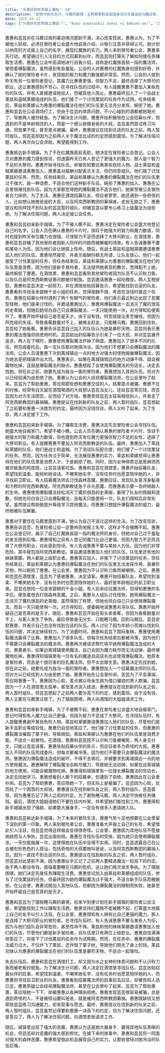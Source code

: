```yaml
---
title: "为美好的世界献上爆焰！ 10"
description: "初来乍到与生计，马厩的窘境：主角惠惠和芸芸因身无分文被迫在马厩过夜，对现状不满。初来乍到与生计，盛大的自我介绍：惠惠计划通过盛大的自我介绍来引人注目，以此获得冒险者的认可。初来乍到与生计，公会初探：惠惠和芸芸来到冒险者公会，希望通过接任务赚取生活费，并寻找同伴。公会登记与招募，冒险者卡片确认：惠惠在公会登记冒险者卡片，公会人员对其强大的魔力表示惊讶，但同时也提到了昨天有人登记了更强的魔力。公会登记与招募，寻找队伍：惠惠开始寻找队伍，但被告知要远离某些特定的人，因为他们可能会带来危险。公会登记与招募，战士与盗贼的邀请：莱兹和莱娜邀请惠惠加入他们的队伍，但惠惠对报酬的分配表示关注。公会登记与招募，初次任务：讨伐栗鼠：惠惠与莱兹和莱娜组队完成讨伐栗鼠的任务，但任务结束后，他们认为惠惠的爆裂魔法在他们的队伍里是浪费。酒馆的遭遇与困境，被炒鱿鱼：在酒馆，惠惠和芸芸目睹了其他冒险者被炒鱿鱼的场景。酒馆的遭遇与困境，芸芸的邀请：芸芸邀请惠惠一起吃饭，两人互相安慰，决定一起努力。酒馆的遭遇与困境，招募伙伴的尝试：惠惠和芸芸在酒馆张贴招募告示，希望能找到合适的队友。酒馆的遭遇与困境，寻找金发碧眼千金小姐的任务：惠惠看到寻找金发碧眼千金小姐的任务，考虑在没钱时接这个任务。与阿克西斯教徒组队，与阿克西斯教徒的相遇：惠惠与浑身黏液和污秽的阿克西斯教徒组队，准备讨伐恶魔型怪物。与阿克西斯教徒组队，爆裂魔法的威力：惠惠使用爆裂魔法一击消灭了魔抗很高的史莱姆，赢得了同伴的佩服。与阿克西斯教徒组队，爆裂魔法的限制：惠惠坦白自己只会爆裂魔法，且每天只能使用一次，这让同伴们感到失望，最终惠惠被队伍解雇。香蕉摊风波与再遇芸芸，香蕉摊的闹剧：惠惠和芸芸摆摊卖香蕉，但因为香蕉数量不对而与顾客发生争执，最终导致没有钱。香蕉摊风波与再遇芸芸，芸芸的安慰：惠惠回到马厩，芸芸安慰她，并表示自己也没有找到合适的队伍。香蕉摊风波与再遇芸芸，年龄的障碍：两人讨论了因为年龄小而难以找到队伍的问题，并决定继续努力。香蕉摊风波与再遇芸芸，国际象棋对决：惠惠和芸芸下国际象棋，惠惠使用爆裂魔法赢得了比赛。爆裂魔法的代价与新的目标，被队伍冷落：惠惠加入不同的队伍完成委托，但每次都被冷落，因为他们不需要只会爆裂魔法的魔法师。爆裂魔法的代价与新的目标，填坑的日常：惠惠因为爆裂魔法造成的破坏，不得不去填坑，并被要求到离城镇远一点的地方使用魔法。爆裂魔法的代价与新的目标，爆裂魔法的副作用：惠惠解释了爆裂魔法会耗尽魔力，导致她无法动弹，如果在远离城镇的地方使用，可能会被魔物吃掉。爆裂魔法的代价与新的目标，寻找穷店长：惠惠得知城镇里有一位擅长爆裂魔法的穷店长，决定去找她学习。公会冲突与组队提议，公会的争执：惠惠在公会与人争执，因为对方拒绝让她加入队伍，芸芸出面劝阻。公会冲突与组队提议，被奇怪的人搭讪：芸芸透露自己在公会被奇怪的人搭讪，包括要求她叫爸爸的大叔和阿克西斯教团的募捐。公会冲突与组队提议，组队提议：惠惠提议在彼此找到新的队友之前，暂时组队，但芸芸对之前两人关于魔法的约定表示不满。公会冲突与组队提议，住宿的危机：惠惠和芸芸因为没有钱，面临着要睡在马厩的危机，两人再次发生争执。共同的危机与新的开始，寻求工作：惠惠和芸芸向酒馆老板寻求工作，希望能解决住宿问题。共同的危机与新的开始，城镇的危机：惠惠得知新手城镇出现了强敌，预示着新的冒险即将开始。共同的危机与新的开始，下集预告：下集预告中，惠惠和芸芸将面对强大的恶魔，惠惠希望能借此机会大展身手，赢得其他队伍的青睐。"
date: 2025-04-21
tags: ["为美好的世界献上爆焰！", "Kono Subarashii Sekai ni Bakuen wo!", "202304"]
---
```


惠惠和芸芸对在马厩过夜的窘迫境况感到不满，决心改变现状。惠惠认为，为了不被他人轻视，必须在冒险者公会盛大地自我介绍，以吸引注意并获得认可。她计划以响亮的方式报上自己的名字，展现红魔族的实力。两人来到冒险者公会，惠惠率先行动，希望通过引人注目的方式招募到伙伴，而芸芸则打算先了解如何接任务赚取生活费。惠惠在公会中高调地进行自我介绍，自称是红魔族首屈一指的魔法师，掌控着爆裂魔法，虽然感到有些羞耻。公会的人对惠惠的红魔族身份感到好奇，并确认了她的冒险者卡片，发现她的智力和魔力数值都非常高。然而，公会的人提到昨天有另一位冒险者登记，其魔力比惠惠更强，但智力不足，最终选择了大祭司的职业，这让惠惠感到不甘心。在寻找队伍的过程中，有人提醒惠惠不要加入某些危险的队伍，并有人直接邀请她加入，但被其他人阻止。惠惠最终加入了一个由战士莱兹和盗贼莱娜组成的队伍，他们接了一个讨伐栗鼠的任务作为试用。任务结束后，莱兹和莱娜认为惠惠的爆裂魔法在他们的队伍里无法充分发挥，婉拒了她。惠惠和芸芸在公会酒场打工，但由于芸芸的体质问题，不小心碰到的酒都被她喝光了，导致两人被炒鱿鱼。为了解决生计问题，惠惠开始积极地在公会招募伙伴，但遇到的不是年龄相仿的人，而是一个想认她做爸爸的大叔。芸芸虽然尝试练习沟通，但效果不佳，甚至差点被骗。最终，惠惠提议在找到合适的队友之前，两人暂时组队，但芸芸却因为之前两人关于魔法比试的约定而感到震惊。为了解决住宿问题，两人再次向公会求助，希望能得到工作。

惠惠抵达新手城镇，为了不在红魔族面前丢脸，她决定在冒险者公会登记。公会人员对惠惠的魔力感到惊讶，但透露昨天已有人登记了更强大的魔力，那人是个智力不足的大祭司。惠惠开始寻找队伍，却被告知要远离某些危险人物。战士莱兹和盗贼莱娜邀请惠惠加入，惠惠虽对报酬分配表示关注，但仍同意组队。他们接了讨伐栗鼠的任务，然而，任务结束后，莱兹和莱娜认为惠惠的爆裂魔法在他们的队伍里过于强大，是一种浪费，不适合他们这种新手队伍，婉拒了惠惠的加入。惠惠在公会里很难找到队伍，因为大家都觉得她的爆裂魔法不适合他们，她甚至被公会冒险者合力排挤。为了生活，惠惠在酒馆招募队友，但应者寥寥，她还遇到一些奇怪的人，比如想认她做爸爸的大叔，以及阿克西斯教团的募捐者。走投无路之下，惠惠提议和同样找不到队友的芸芸暂时组队，却被芸芸以要专心练习上级魔法为由拒绝。为了解决住宿问题，两人决定接公会任务。

惠惠和芸芸初来新手城镇，为了不被人瞧不起，惠惠决定在冒险者公会盛大地登记自己的名字。公会人员在确认惠惠的卡片时，惊叹于她强大的智力和魔力数值，同时也提到昨天有位魔力也很强，可惜智力不足而选择了大祭司职业。在酒馆里，惠惠和芸芸目睹了其他冒险者因新人同伴的问题而被解雇的场景。有人告诫惠惠不要和某些人为伍，因为他们会让她搭上性命。随后，有战士莱兹和盗贼莱娜邀请惠惠加入他们的队伍。惠惠坦然接受，并表示报酬份额无所谓，让队友放心。他们一起接受了讨伐栗鼠的任务，但任务结束后，莱兹和莱娜认为惠惠的爆裂魔法在他们的队伍里是浪费，因为他们是新手冒险者，无法提供她表现的舞台，觉得配不上她，最终婉拒了惠惠。在酒馆里，惠惠和芸芸看到其他冒险者因为队员不认识秋刀鱼，以及队员是阿克西斯教徒等问题被炒鱿鱼。芸芸邀请惠惠一起吃晚饭，两人互相安慰。惠惠和芸芸决定一起努力，并在酒馆张贴招募告示，希望能找到合适的队友。惠惠看到寻找金发碧眼千金小姐的任务，觉得报酬不错，考虑在没钱时接这个任务。惠惠在招募伙伴时遇到了两个有朝气的冒险者，他们表示最近附近出现了恶魔型怪物，他们是来讨伐的，并邀请惠惠加入，惠惠用爆裂魔法一击消灭了魔抗很高的史莱姆，但随后她坦白自己只会爆裂魔法，一天只能使用一次，对方得知后便离开了。惠惠开始怀疑自己是否是天才。由于没有钱，阿克娅提议卖艺赚钱，但因为阿克娅的失误，导致香蕉数量对不上，被摊主赶走，只能睡马厩。惠惠回到住处，芸芸给了她香蕉。惠惠告诉芸芸自己加入的队伍认为她是暴殄天物，芸芸则表示惠惠的魔法很强但挑使用时机。芸芸贴出的招募告示引来了一位大叔，并对芸芸展开追求。两人在下棋时，惠惠使用爆裂魔法炸掉了棋盘。惠惠加入了很多不同的队伍，但完成委托后，每一支队伍都对她很冷淡，因为他们不想要只会爆裂魔法的魔法师。公会人员请惠惠下次到离城镇远一点的地方对强大的怪物施展爆裂魔法，因为她总是把城镇炸出大坑。惠惠表示，如果在离城镇很远的地方动弹不得，就会被魔物吃掉，这就是爆裂魔法的缺点。惠惠想起了会使用爆裂魔法的穷店长，决定去找她。但在此之前，她要先成为独当一面的冒险者。惠惠想加入其他队伍，但对方以已经招满为由拒绝了她。惠惠认为公会的人歧视爆裂魔法师，在公会里吵了起来。芸芸为了帮助惠惠，答应陪那些想和惠惠交往的人，结果差点被骗。惠惠不在的时候，经常有白天就在酒馆喝酒的大叔想认芸芸当女儿，还给芸芸零花钱，而芸芸因为对方生活困苦，反而给了对方钱。惠惠责怪芸芸太容易相信别人，并拿走了阿克西斯教团的募捐箱。惠惠提议在找到新的队友之前，两人暂时组队，芸芸想起了之前要和惠惠一决胜负的约定。最终因为没钱住店，两人又吵了起来。为了生存，两人决定接下工作。

惠惠和芸芸初来新手城镇，为了赚取生活费，惠惠决定先去冒险者公会寻找队伍。她盛大地自报家门，希望不被小瞧。公会人员在确认惠惠的冒险者卡片时，惊讶于她强大的智力和魔力数值，但也提到昨天有位魔力更强但智力不足的女性，选择了大祭司职业。有人提醒惠惠不要加入阿克西斯教徒的队伍。最终，惠惠加入了莱兹和莱娜的队伍，他们是战士和盗贼。为了测试队伍配合度，他们接了一个讨伐栗鼠的任务。然而，因为任务过于简单，无法展现惠惠的实力，莱兹和莱娜觉得让惠惠待在他们的队伍里是浪费人才，于是婉拒了她。同时，因为女神体质总是惹麻烦而被炒鱿鱼的阿库娅，让芸芸请客吃饭。惠惠和芸芸在酒馆里，惠惠开始招募队友，希望找到温柔、能倾听她说话、不嘲笑她名字、没有任务时也愿意陪伴她的人，并寻找前卫职业。有人招募魔法师去讨伐森林恶魔，惠惠应征，发现队友是浑身黏液和污秽的阿克西斯教徒。阿克西斯教徒急于杀光恶魔，而惠惠表示要一击终结敌人的生命。惠惠使用爆裂魔法轻松消灭了魔抗很高的史莱姆，赢得了队友的佩服和道歉，但她也坦白自己只会爆裂魔法，且每天只能使用一次。队友们得知后非常失望，虽然提议帮助她提升等级学习其他魔法，但惠惠只想提升爆裂魔法的威力，最终她被队伍解雇。

惠惠对于要住在马厩里感到不满，她认为自己不该过这样的生活。为了改变现状，惠惠告诉芸芸，在冒险者公会一定要响亮地报上名号，这样才不会被瞧不起。惠惠在公会登记时，展示了自己红魔族首屈一指的魔法师的身份，但她对自己过于羞耻的发言感到后悔。惠惠得知之前有人登记的魔力比自己更强，但因为智力不足而选择了大祭司职业，对此感到惊讶。有人告诫惠惠不要与某些人为伍，因为他们非常危险，其中就包括阿克西斯教徒。莱兹邀请惠惠加入他们的队伍，队伍里还有他的妹妹莱娜，两人都是上级职业者。惠惠答应加入，并接下了讨伐栗鼠的任务，但任务结束后，莱兹和莱娜认为惠惠的爆裂魔法在他们的队伍里无法发挥作用，是暴殄天物，所以婉拒了惠惠。在公会里，惠惠因为不认识秋刀鱼而被嘲笑。之后，惠惠和芸芸在酒馆里，芸芸为了感谢惠惠，决定请客。惠惠开始招募队友，希望找到温柔、不嘲笑她名字、没有任务时也愿意陪伴她的人，最好是年龄相近的前卫职业者。芸芸也想找一位金发碧眼的千金小姐。有人前来应征魔法师，但得知惠惠的名字后，便急着想去打倒森林恶魔。之后，惠惠与人组队讨伐怪物，她用爆裂魔法一击消灭了魔抗很高的史莱姆，虽然得到了称赞，但她也坦白自己只会使用爆裂魔法，而且一天只能使用一次。对方得知后，便委婉地请惠惠另寻队伍。惠惠开始怀疑自己是否真的是天才。随后，惠惠和芸芸开始在街头卖香蕉，但因为香蕉数量对不上，与客人发生了争执，最后导致身无分文，只能睡马厩。回到马厩后，芸芸安慰惠惠，并表示自己也没有找到合适的队伍。两人讨论了因为年龄小而难以找到队伍的问题，并决定继续努力。为了消磨时间，惠惠和芸芸下国际象棋，惠惠使用爆裂魔法赢得了比赛。惠惠加入了很多队伍，但每次任务结束后都被冷落，因为他们不需要只会爆裂魔法的魔法师。惠惠再次被请求帮忙填平她用爆裂魔法造成的大坑。惠惠表示，如果远离城镇使用魔法，自己会因为魔力耗尽而无法动弹，最终被魔物吃掉。惠惠得知城镇里有一位有名的魔道具店店长也会使用爆裂魔法，她原本是冒险者，而且是个很厉害的巨乳魔法师，但不太会做生意。惠惠决定先找到她，但在此之前，她要先成为独当一面的冒险者。惠惠想加入一个招募魔法师的队伍，但对方以已经找到人为由拒绝了她。惠惠开始在公会里吵闹，芸芸为了平息事端，答应陪惠惠一下。惠惠因为心软，差点被以母亲生病为借口骗钱的男人欺骗。芸芸因为一个人在酒馆里太孤单，甚至差点误入歧途。惠惠提议在找到新的队友之前，两人暂时组队，但芸芸想起了之前两人要分高下的约定，感到震惊。由于没有钱，两人又要在马厩里过夜了。为了摆脱困境，两人向酒馆的大姐姐请求工作。

惠惠和芸芸初来新手城镇，为了不被瞧不起，惠惠在冒险者公会盛大地自报家门，登记时得知有人魔力比自己更强，但因为智力不足成了大祭司。在寻找队伍时，有人提醒惠惠避开某些危险人物。莱兹和莱娜邀请惠惠加入他们的队伍，尽管他们是新手且职业等级较低，惠惠仍自信地答应了。他们接了讨伐栗鼠的任务，但惠惠的爆裂魔法摧毁了栗子树，导致赔偿。莱兹和莱娜认为惠惠在他们的队伍里是浪费才能，不适合一起冒险。在酒馆，惠惠和芸芸因不认识秋刀鱼被嘲笑，两人身无分文，只能让芸芸请客。惠惠张贴招募伙伴的告示，但应征者多为奇怪的大叔。惠惠加入不同的队伍完成委托，但每次都被冷落，因为他们不需要只会爆裂魔法的魔法师。惠惠因为爆裂魔法造成的破坏，不得不去填坑，并被要求到离城镇远一点的地方使用魔法。惠惠解释了爆裂魔法会耗尽魔力，导致她无法动弹，如果在远离城镇的地方使用，可能会被魔物吃掉。惠惠得知城镇里有一位擅长爆裂魔法的穷店长，决定去找她学习。惠惠想看别人撕下的招募单，但遭到了拒绝，惠惠因此在公会里吵闹。芸芸为了帮助惠惠，答应陪她一下，但实际上是被骗了。芸芸因为心软，反而给了一个困苦的大叔钱。惠惠提议在找到新队友之前，两人暂时组队，芸芸震惊，因为惠惠忘记了两人之前的约定。为了避免睡马厩，两人决定尽快接任务赚钱。最后，酒馆大姐姐请她们不要在店内吵架，并希望她们能找到工作。惠惠得知新手城镇出现了强敌，如果能大展身手，一定会有很多人邀请她入队。

惠惠和芸芸抵达新手城镇，为了未来的冒险生活，惠惠气势十足地想要在公会里留下深刻的第一印象。两人来到冒险者公会，惠惠准备大声报上自己的名号，希望借此引人注目，但芸芸觉得这样做会显得很奇怪。公会里，惠惠因为其他队伍不愿接纳她而与人争执，芸芸出面劝阻。惠惠在寻找队伍时受挫，因为她只会使用爆裂魔法，一天仅能施展一次，这使得她在队伍中显得不实用。同时，芸芸透露自己在公会被形形色色的人搭讪，包括奇怪的大叔要她叫爸爸，以及阿克西斯教团的募捐人员。因为一直找不到合适的队伍，惠惠提议在找到新的队友之前，两人暂时组队，但芸芸对此感到不满，因为惠惠似乎忘记了之前两人要精进魔法一较高下的约定。由于两人都没有钱，面临着要睡在马厩的危机，这让她们再次发生争执。为了摆脱困境，她们决定先接任务赚取生活费。惠惠尝试加入由莱兹和莱娜组成的队伍，参与了讨伐栗鼠的任务，但最终因为她的爆裂魔法过于强大，不适合新手队伍而被婉拒。在公会里，惠惠试图加入其他队伍，但都因为爆裂魔法的限制而失败，她甚至开始怀疑自己是否真的是天才。

惠惠和芸芸为了摆脱睡马厩的窘境，初来乍到便计划在新手城镇的冒险者公会注册，希望能找到工作以赚取生活费。惠惠坚持红魔族不能被瞧不起，打算盛大地报上自己的名字以引人注目。在公会里，惠惠得知有人拥有比自己更强的魔力，那人是选择了大祭司职业的冒险者。在寻找队伍时，有人告诫惠惠不要与某些人为伍，因为与他们组队会非常危险，甚至性命不保。莱兹和他的妹妹莱娜邀请惠惠加入他们的队伍，尽管他们都是新手冒险者，且队伍里只有两位上级职业。惠惠自信满满地答应了，并接下了讨伐栗鼠的任务作为试用期。然而，在任务中，惠惠的爆裂魔法威力过大，不仅炸飞了栗鼠，还炸毁了栗子树，导致他们赔光了身上的钱。莱兹兄妹认为惠惠的爆裂魔法在他们的队伍里是暴殄天物，不适合一起冒险。

失去队伍后，惠惠和芸芸在酒馆打工，却又因为水之女神的体质问题和不认识秋刀鱼而被老板炒鱿鱼。为了解决生计问题，两人决定在酒馆里寻找队伍。芸芸张贴招募伙伴的启事，希望找到温柔、不嘲笑她名字、没有任务时也愿意陪伴她的人，而惠惠则寻找前卫职业的队友。惠惠看到招募魔法师的启事前去应征，却被告知人选已定。惠惠质疑公会歧视爆裂魔法师，甚至在公会里吵了起来。芸芸为了帮助惠惠，答应陪她一下下，却被惠惠以各种理由拒绝。惠惠发现芸芸很容易被骗，总是遇到奇怪的人，不是被搭讪要叫爸爸，就是被阿克西斯教团募捐。惠惠既缺钱又想帮助芸芸练习沟通能力，却发现事与愿违。最终，惠惠提议在找到新的队友之前，两人暂时组队，芸芸虽然记得要和惠惠一决高下的约定，但为了解决住宿问题，还是答应了。两人为了解决住宿问题，向酒馆老板请求工作。

随后，城镇里出现了强大的恶魔，惠惠认为这是她大展身手、赢得其他队伍青睐的机会，但芸芸却对恶魔的强大感到担忧。在接下来的故事中，惠惠和芸芸将一同面对强大的森林恶魔，惠惠希望借此机会展现自己的实力，让那些曾经对她冷淡的队伍后悔。